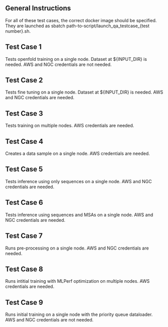 ## General Instructions
For all of these test cases, the correct docker image should be specified. They are launched as sbatch path-to-script/launch_qa_testcase_{test number}.sh.

## Test Case 1
Tests openfold training on a single node. Dataset at ${INPUT_DIR} is needed. AWS and NGC credentials are not needed.

## Test Case 2
Tests fine tuning on a single node. Dataset at ${INPUT_DIR} is needed. AWS and NGC credentials are needed.

## Test Case 3
Tests training on multiple nodes. AWS credentials are needed.

## Test Case 4
Creates a data sample on a single node. AWS credentials are needed.

## Test	Case 5
Tests inference using only sequences on a single node. AWS and NGC credentials are needed.

## Test	Case 6
Tests inference	using sequences and MSAs on a single node. AWS and NGC credentials are needed.

## Test	Case 7
Runs pre-processing on a single node. AWS and NGC credentials are needed.

## Test	Case 8
Runs intitial training with MLPerf optimization on multiple nodes. AWS credentials are needed.

## Test	Case 9
Runs initial training on a single node with the priority queue dataloader. AWS and NGC credentials are not needed.
